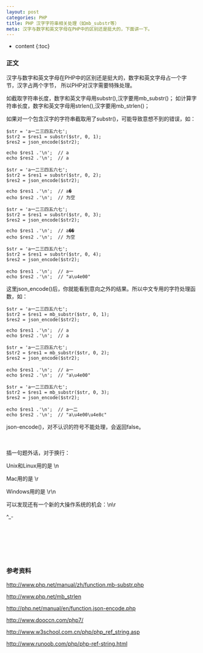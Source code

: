 ```yaml
---
layout: post
categories: PHP
title: PHP 汉字字符串相关处理（如mb_substr等）
meta: 汉字与数字和英文字母在PHP中的区别还是挺大的，下面讲一下。
---
```

* content
{:toc}

### 正文

汉字与数字和英文字母在PHP中的区别还是挺大的，数字和英文字母占一个字节，汉字占两个字节，
所以PHP对汉字需要特殊处理。

如截取字符串长度，数字和英文字母用substr(),汉字要用mb_substr()；
如计算字符串长度，数字和英文字母用strlen(),汉字要用mb_strlen()；

如果对一个包含汉字的字符串截取用了substr()，可能导致意想不到的错误，如：

```
$str = 'a一二三四五六七';
$str2 = $res1 = substr($str, 0, 1);
$res2 = json_encode($str2);

echo $res1 .'\n';  // a
echo $res2 .'\n';  // a
```
```
$str = 'a一二三四五六七';
$str2 = $res1 = substr($str, 0, 2);
$res2 = json_encode($str2);

echo $res1 .'\n';  // a�
echo $res2 .'\n';  // 为空
```

```
$str = 'a一二三四五六七';
$str2 = $res1 = substr($str, 0, 3);
$res2 = json_encode($str2);

echo $res1 .'\n';  // a��
echo $res2 .'\n';  // 为空
```

```
$str = 'a一二三四五六七';
$str2 = $res1 = substr($str, 0, 4);
$res2 = json_encode($str2);

echo $res1 .'\n';  // a一
echo $res2 .'\n';  // "a\u4e00"
```

这里json_encode()后，你就能看到意向之外的结果。所以中文专用的字符处理函数，如：

```
$str = 'a一二三四五六七';
$str2 = $res1 = mb_substr($str, 0, 1);
$res2 = json_encode($str2);

echo $res1 .'\n';  // a
echo $res2 .'\n';  // a
```
```
$str = 'a一二三四五六七';
$str2 = $res1 = mb_substr($str, 0, 2);
$res2 = json_encode($str2);

echo $res1 .'\n';  // a一
echo $res2 .'\n';  // "a\u4e00"
```

```
$str = 'a一二三四五六七';
$str2 = $res1 = mb_substr($str, 0, 3);
$res2 = json_encode($str2);

echo $res1 .'\n';  // a一二
echo $res2 .'\n';  // "a\u4e00\u4e8c"
```

json-encode()，对不认识的符号不能处理，会返回false。

<br/><br/>
插一句题外话，对于换行：

Unix和Linux用的是 \n

Mac用的是 \r

Windows用的是 \r\n

可以发现还有一个新的大操作系统的机会：\n\r  

^_-

<br/><br/><br/><br/><br/>
### 参考资料

<http://www.php.net/manual/zh/function.mb-substr.php>

<http://www.php.net/mb_strlen>

<http://php.net/manual/en/function.json-encode.php>

<http://www.dooccn.com/php7/>

<http://www.w3school.com.cn/php/php_ref_string.asp>

<http://www.runoob.com/php/php-ref-string.html>

